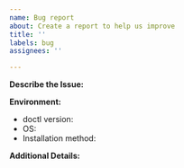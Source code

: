 ```yaml
---
name: Bug report
about: Create a report to help us improve
title: ''
labels: bug
assignees: ''

---
```


**Describe the Issue:**

<!-- Please provide a clear and concise description of the problem you are
facing including the steps to reproduce the issue. -->

**Environment:**
<!-- Please provide the following information: -->
 - doctl version: <!-- The output of `doctl version` -->
 - OS: <!-- E.g. macOS Catalina, Ubuntu 19.04, etc -->
 - Installation method: <!-- E.g. Installed from source, Homebrew, Snap package, Docker, etc -->

**Additional Details:**

<!-- Add any additional details that may be important for us to know.

Tip: Running a command with the `--trace` flag will display details about the
requests made to the DigitalOcean API and can help with debugging. Remember to
check the output for any sensitive information before posting.
-->
